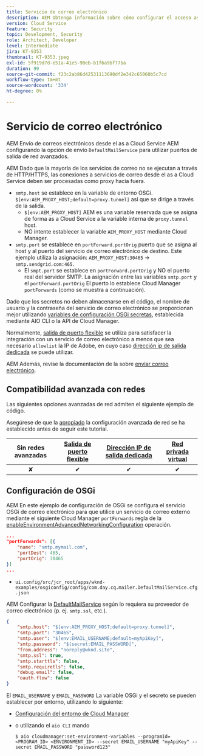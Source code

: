 ```yaml
---
title: Servicio de correo electrónico
description: AEM Obtenga información sobre cómo configurar el acceso as a Cloud Service a la para conectarse con un servicio de correo electrónico mediante puertos de salida.
version: Cloud Service
feature: Security
topic: Development, Security
role: Architect, Developer
level: Intermediate
jira: KT-9353
thumbnail: KT-9353.jpeg
exl-id: 5f919d7d-e51a-41e5-90eb-b1f6a9bf77ba
duration: 99
source-git-commit: f23c2ab86d42531113690df2e342c65060b5c7cd
workflow-type: tm+mt
source-wordcount: '334'
ht-degree: 0%

---
```


# Servicio de correo electrónico

AEM Envío de correos electrónicos desde el as a Cloud Service AEM configurando la opción de envío `DefaultMailService` para utilizar puertos de salida de red avanzados.

AEM Dado que la mayoría de los servicios de correo no se ejecutan a través de HTTP/HTTPS, las conexiones a servicios de correo desde el as a Cloud Service deben ser procesadas como proxy hacia fuera.

+ `smtp.host` se establece en la variable de entorno OSGi. `$[env:AEM_PROXY_HOST;default=proxy.tunnel]` así que se dirige a través de la salida.
   + `$[env:AEM_PROXY_HOST]` AEM es una variable reservada que se asigna de forma as a Cloud Service a la variable interna de `proxy.tunnel` host.
   + NO intente establecer la variable `AEM_PROXY_HOST` mediante Cloud Manager.
+ `smtp.port` se establece en `portForward.portOrig` puerto que se asigna al host y al puerto del servicio de correo electrónico de destino. Este ejemplo utiliza la asignación: `AEM_PROXY_HOST:30465` → `smtp.sendgrid.com:465`.
   + El `smpt.port` se establece en `portForward.portOrig` y NO el puerto real del servidor SMTP. La asignación entre las variables `smtp.port` y el `portForward.portOrig` El puerto lo establece Cloud Manager `portForwards` (como se muestra a continuación).

Dado que los secretos no deben almacenarse en el código, el nombre de usuario y la contraseña del servicio de correo electrónico se proporcionan mejor utilizando [variables de configuración OSGi secretas](https://experienceleague.adobe.com/docs/experience-manager-cloud-service/implementing/deploying/configuring-osgi.html#secret-configuration-values), establecida mediante AIO CLI o la API de Cloud Manager.

Normalmente, [salida de puerto flexible](../flexible-port-egress.md) se utiliza para satisfacer la integración con un servicio de correo electrónico a menos que sea necesario `allowlist` la IP de Adobe, en cuyo caso [dirección ip de salida dedicada](../dedicated-egress-ip-address.md) se puede utilizar.

AEM Además, revise la documentación de la sobre [enviar correo electrónico](https://experienceleague.adobe.com/docs/experience-manager-cloud-service/content/implementing/developing/development-guidelines.html#sending-email).

## Compatibilidad avanzada con redes

Las siguientes opciones avanzadas de red admiten el siguiente ejemplo de código.

Asegúrese de que la [apropiado](../advanced-networking.md#advanced-networking) la configuración avanzada de red se ha establecido antes de seguir este tutorial.

| Sin redes avanzadas | [Salida de puerto flexible](../flexible-port-egress.md) | [Dirección IP de salida dedicada](../dedicated-egress-ip-address.md) | [Red privada virtual](../vpn.md) |
|:-----:|:-----:|:------:|:---------:|
| ✘ | ✔ | ✔ | ✔ |

## Configuración de OSGi

AEM En este ejemplo de configuración de OSGi se configura el servicio OSGi de correo electrónico para que utilice un servicio de correo externo mediante el siguiente Cloud Manager `portForwards` regla de la [enableEnvironmentAdvancedNetworkingConfiguration](https://www.adobe.io/experience-cloud/cloud-manager/reference/api/#operation/enableEnvironmentAdvancedNetworkingConfiguration) operación.

```json
...
"portForwards": [{
    "name": "smtp.mymail.com",
    "portDest": 465,
    "portOrig": 30465
}]
...
```

+ `ui.config/src/jcr_root/apps/wknd-examples/osgiconfig/config/com.day.cq.mailer.DefaultMailService.cfg.json`

AEM Configurar la [DefaultMailService](https://experienceleague.adobe.com/docs/experience-manager-cloud-service/content/implementing/developing/development-guidelines.html#sending-email) según lo requiera su proveedor de correo electrónico (p. ej. `smtp.ssl`, etc.).

```json
{
    "smtp.host": "$[env:AEM_PROXY_HOST;default=proxy.tunnel]",
    "smtp.port": "30465",
    "smtp.user": "$[env:EMAIL_USERNAME;default=myApiKey]",
    "smtp.password": "$[secret:EMAIL_PASSWORD]",
    "from.address": "noreply@wknd.site",
    "smtp.ssl": true,
    "smtp.starttls": false, 
    "smtp.requiretls": false,
    "debug.email": false,
    "oauth.flow": false
}
```

El `EMAIL_USERNAME` y `EMAIL_PASSWORD` La variable OSGi y el secreto se pueden establecer por entorno, utilizando lo siguiente:

+ [Configuración del entorno de Cloud Manager](https://experienceleague.adobe.com/docs/experience-manager-cloud-service/content/implementing/using-cloud-manager/environment-variables.html)
+ o utilizando el `aio CLI` mando

  ```shell
  $ aio cloudmanager:set-environment-variables --programId=<PROGRAM_ID> <ENVIRONMENT_ID> --secret EMAIL_USERNAME "myApiKey" --secret EMAIL_PASSWORD "password123"
  ```
